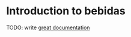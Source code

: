 # Introduction to bebidas

TODO: write [great documentation](http://jacobian.org/writing/what-to-write/)
